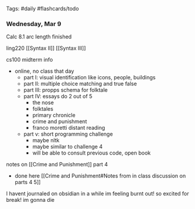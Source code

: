 Tags: #daily #flashcards/todo

### Wednesday, Mar 9

Calc 
8.1 arc length finished

ling220
[[Syntax II]]
[[Syntax III]]

cs100
midterm info
- online, no class that day
	- part I: visual identification like icons, people, buildings
	- part II: multiple choice matching and true false
	- part III: propps schema for folktale
	- part IV: essays do 2 out of 5
		- the nose
		- folktales
		- primary chronicle
		- crime and punishment
		- franco moretti distant reading
	- part v: short programming challenge
		- maybe nltk
		- maybe similar to challenge 4
		- will be able to consult previous code, open book

notes on [[Crime and Punishment]] part 4
- done here [[Crime and Punishment#Notes from in class discussion on parts 4 5]]


I havent journaled on obsidian in a while im feeling burnt out! so excited for break! im gonna die